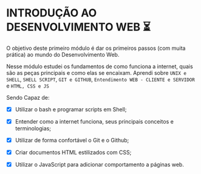 # INTRODUÇÃO AO DESENVOLVIMENTO WEB :hourglass_flowing_sand:

O objetivo deste primeiro módulo é dar os primeiros passos (com muita prática) ao mundo do Desenvolvimento Web.

Nesse módulo estudei os fundamentos de como funciona a internet, quais são as peças principais e como elas se encaixam.
Aprendi sobre `UNIX e SHELL`, `SHELL SCRIPT`, `GIT e GITHUB`, `Entendimento WEB - CLIENTE e SERVIDOR` e `HTML, CSS e JS` 

Sendo Capaz de:

- [X] Utilizar o bash e programar scripts em Shell;
- [X] Entender como a internet funciona, seus principais conceitos e terminologias;
- [X] Utilizar de forma confortável o Git e o Github;
- [X] Criar documentos HTML estilizados com CSS;
- [X] Utilizar o JavaScript para adicionar comportamento a páginas web.






